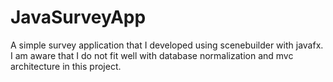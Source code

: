 # JavaSurveyApp
A simple survey application that I developed using scenebuilder with javafx. I am aware that I do not fit well with database normalization and mvc architecture in this project.
